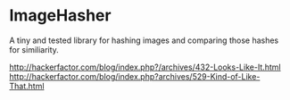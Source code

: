 ImageHasher
===========

A tiny and tested library for hashing images and comparing those hashes for similiarity.

http://hackerfactor.com/blog/index.php?/archives/432-Looks-Like-It.html  
http://hackerfactor.com/blog/index.php?archives/529-Kind-of-Like-That.html
